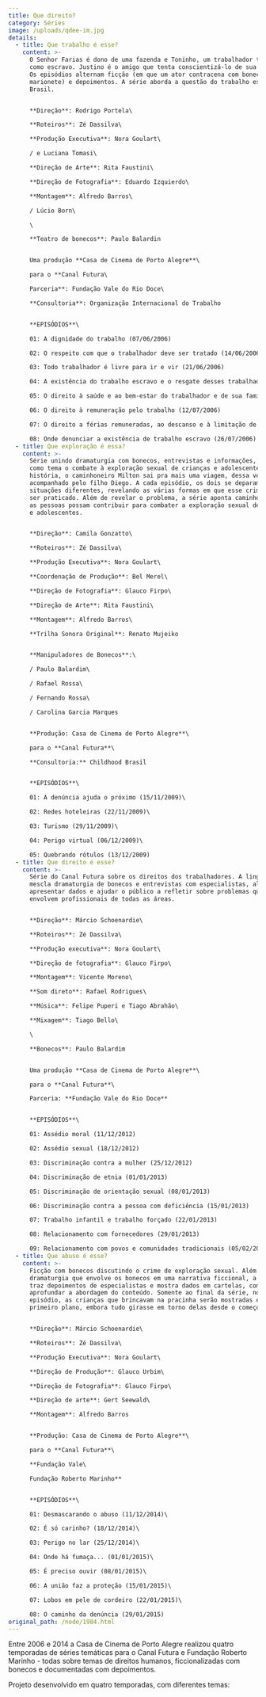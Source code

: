 ```yaml
---
title: Que direito?
category: Séries
image: /uploads/qdee-im.jpg
details:
  - title: Que trabalho é esse?
    content: >-
      O Senhor Farias é dono de uma fazenda e Toninho, um trabalhador tratado
      como escravo. Justino é o amigo que tenta conscientizá-lo de sua situação.
      Os episódios alternam ficção (em que um ator contracena com bonecos de
      marionete) e depoimentos. A série aborda a questão do trabalho escravo no
      Brasil.	


      **Direção**: Rodrigo Portela\

      **Roteiros**: Zé Dassilva\

      **Produção Executiva**: Nora Goulart\

      / e Luciana Tomasi\

      **Direção de Arte**: Rita Faustini\

      **Direção de Fotografia**: Eduardo Izquierdo\

      **Montagem**: Alfredo Barros\

      / Lúcio Born\

      \

      **Teatro de bonecos**: Paulo Balardin


      Uma produção **Casa de Cinema de Porto Alegre**\

      para o **Canal Futura\

      Parceria**: Fundação Vale do Rio Doce\

      **Consultoria**: Organização Internacional do Trabalho


      **EPISÓDIOS**\

      01: A dignidade do trabalho (07/06/2006)

      02: O respeito com que o trabalhador deve ser tratado (14/06/2006)

      03: Todo trabalhador é livre para ir e vir (21/06/2006)

      04: A existência do trabalho escravo e o resgate desses trabalhadores (28/06/2006)

      05: O direito à saúde e ao bem-estar do trabalhador e de sua família (05/07/2006)

      06: O direito à remuneração pelo trabalho (12/07/2006)

      07: O direito a férias remuneradas, ao descanso e à limitação de horas de trabalho (19/07/2006)

      08: Onde denunciar a existência de trabalho escravo (26/07/2006)
  - title: Que exploração é essa?
    content: >-
      Série unindo dramaturgia com bonecos, entrevistas e informações, tendo
      como tema o combate à exploração sexual de crianças e adolescentes. Na
      história, o caminhoneiro Milton sai pra mais uma viagem, dessa vez
      acompanhado pelo filho Diego. A cada episódio, os dois se deparam em
      situações diferentes, revelando as várias formas em que esse crime pode
      ser praticado. Além de revelar o problema, a série aponta caminhos pra que
      as pessoas possam contribuir para combater a exploração sexual de crianças
      e adolescentes.


      **Direção**: Camila Gonzatto\

      **Roteiros**: Zé Dassilva\

      **Produção Executiva**: Nora Goulart\

      **Coordenação de Produção**: Bel Merel\

      **Direção de Fotografia**: Glauco Firpo\

      **Direção de Arte**: Rita Faustini\

      **Montagem**: Alfredo Barros\

      **Trilha Sonora Original**: Renato Mujeiko


      **Manipuladores de Bonecos**:\

      / Paulo Balardim\

      / Rafael Rossa\

      / Fernando Rossa\

      / Carolina Garcia Marques


      **Produção: Casa de Cinema de Porto Alegre**\

      para o **Canal Futura**\

      **Consultoria:** Childhood Brasil


      **EPISÓDIOS**\

      01: A denúncia ajuda o próximo (15/11/2009)\

      02: Redes hoteleiras (22/11/2009)\

      03: Turismo (29/11/2009)\

      04: Perigo virtual (06/12/2009)\

      05: Quebrando rótulos (13/12/2009)
  - title: Que direito é esse?
    content: >-
      Série do Canal Futura sobre os direitos dos trabalhadores. A linguagem
      mescla dramaturgia de bonecos e entrevistas com especialistas, além de
      apresentar dados e ajudar o público a refletir sobre problemas que
      envolvem profissionais de todas as áreas.


      **Direção**: Márcio Schoenardie\

      **Roteiros**: Zé Dassilva\

      **Produção executiva**: Nora Goulart\

      **Direção de fotografia**: Glauco Firpo\

      **Montagem**: Vicente Moreno\

      **Som direto**: Rafael Rodrigues\

      **Música**: Felipe Puperi e Tiago Abrahão\

      **Mixagem**: Tiago Bello\

      \

      **Bonecos**: Paulo Balardim


      Uma produção **Casa de Cinema de Porto Alegre**\

      para o **Canal Futura**\

      Parceria: **Fundação Vale do Rio Doce**


      **EPISÓDIOS**\

      01: Assédio moral (11/12/2012)

      02: Assédio sexual (18/12/2012)

      03: Discriminação contra a mulher (25/12/2012)

      04: Discriminação de etnia (01/01/2013)

      05: Discriminação de orientação sexual (08/01/2013)

      06: Discriminação contra a pessoa com deficiência (15/01/2013)

      07: Trabalho infantil e trabalho forçado (22/01/2013)

      08: Relacionamento com fornecedores (29/01/2013)

      09: Relacionamento com povos e comunidades tradicionais (05/02/2013)
  - title: Que abuso é esse?
    content: >-
      Ficção com bonecos discutindo o crime de exploração sexual. Além da
      dramaturgia que envolve os bonecos em uma narrativa ficcional, a série
      traz depoimentos de especialistas e mostra dados em cartelas, com vistas a
      aprofundar a abordagem do conteúdo. Somente ao final da série, no ultimo
      episódio, as crianças que brincavam na pracinha serão mostradas e ganharão
      primeiro plano, embora tudo girasse em torno delas desde o começo.


      **Direção**: Márcio Schoenardie\

      **Roteiros**: Zé Dassilva\

      **Produção Executiva**: Nora Goulart\

      **Direção de Produção**: Glauco Urbim\

      **Direção de Fotografia**: Glauco Firpo\

      **Direção de arte**: Gert Seewald\

      **Montagem**: Alfredo Barros


      **Produção: Casa de Cinema de Porto Alegre**\

      para o **Canal Futura**\

      **Fundação Vale\

      Fundação Roberto Marinho**


      **EPISÓDIOS**\

      01: Desmascarando o abuso (11/12/2014)\

      02: É só carinho? (18/12/2014)\

      03: Perigo no lar (25/12/2014)\

      04: Onde há fumaça... (01/01/2015)\

      05: É preciso ouvir (08/01/2015)\

      06: A união faz a proteção (15/01/2015)\

      07: Lobos em pele de cordeiro (22/01/2015)\

      08: O caminho da denúncia (29/01/2015)
original_path: /node/1984.html
---
```

Entre 2006 e 2014 a Casa de Cinema de Porto Alegre realizou quatro temporadas de séries temáticas para o Canal Futura e Fundação Roberto Marinho - todas sobre temas de direitos humanos, ficcionalizadas com bonecos e documentadas com depoimentos.

Projeto desenvolvido em quatro temporadas, com diferentes temas: